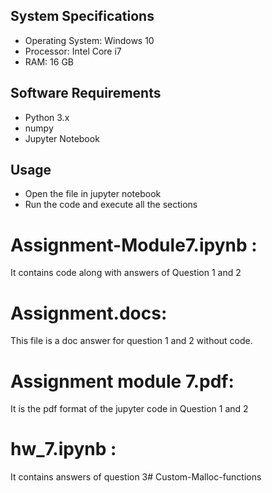 

## System Specifications

- Operating System: Windows 10
- Processor: Intel Core i7
- RAM: 16 GB

## Software Requirements

- Python 3.x
- numpy
- Jupyter Notebook

## Usage
- Open the file in jupyter notebook
- Run the code and execute all the sections


# Assignment-Module7.ipynb :
It contains code along with answers of Question 1 and 2

# Assignment.docs:
 This file is a doc answer for question 1 and 2 without code.

# Assignment module 7.pdf:
It is the pdf format of the jupyter code in Question 1 and 2

# hw_7.ipynb :
It contains answers of question 3#   C u s t o m - M a l l o c - f u n c t i o n s 
 
 
